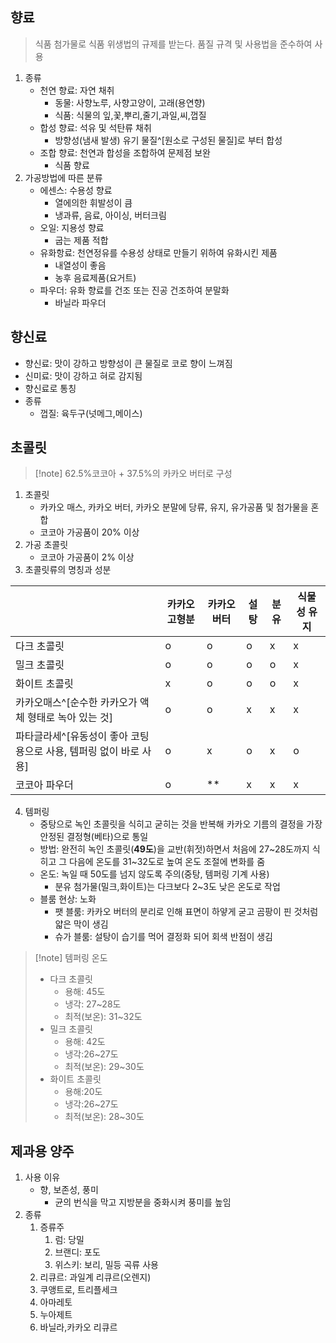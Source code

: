 ## 향료
> 식품 첨가물로 식품 위생법의 규제를 받는다.
> 품질 규격 및 사용법을 준수하여 사용

1. 종류
	- 천연 향료: 자연 채취
		- 동물: 사향노루, 사향고양이, 고래(용연향)
		- 식품: 식물의 잎,꽃,뿌리,줄기,과일,씨,껍질
	- 합성 향료: 석유 및 석탄류 채취
		- 방향성(냄새 발생) 유기 물질^[원소로 구성된 물질]로 부터 합성
	- 조합 향료: 천연과 합성을 조합하여 문제점 보완
		- 식품 향료
2. 가공방법에 따른 분류
	- 에센스: 수용성 향료
		- 열에의한 휘발성이 큼
		- 냉과류, 음료, 아이싱, 버터크림
	- 오일: 지용성 향료
		- 굽는 제품 적합
	- 유화항료: 천연정유를 수용성 상태로 만들기 위하여 유화시킨 제품
		- 내열성이 좋음
		- 농후 음료제품(요거트)
	- 파우더: 유화 향료를 건조 또는 진공 건조하여 분말화
		- 바닐라 파우더
## 향신료
- 향신료: 맛이 강하고 방향성이 큰 물질로 코로 향이 느껴짐
- 신미료: 맛이 강하고 혀로 감지됨
- 향신료로 통칭
- 종류
	- 껍질: 육두구(넛메그,메이스)
## 초콜릿
> [!note] 62.5%코코아 + 37.5%의 카카오 버터로 구성
1. 초콜릿
	- 카카오 매스, 카카오 버터, 카카오 분말에 당류, 유지, 유가공품 및 첨가물을 혼합
	- 코코아 가공품이 20% 이상
2. 가공 초콜릿
	- 코코아 가공품이 2% 이상
3. 초콜릿류의 명칭과 성분

|                                        | 카카오 고형분 | 카카오 버터 | 설탕  | 분유  | 식물성 유지 |
| -------------------------------------- | ------- | ------ | --- | --- | ------ |
| 다크 초콜릿                                 | o       | o      | o   | x   | x      |
| 밀크 초콜릿                                 | o       | o      | o   | o   | x      |
| 화이트 초콜릿                                | x       | o      | o   | o   | x      |
| 카카오매스^[순수한 카카오가 액체 형태로 녹아 있는 것]        | o       | o      | x   | x   | x      |
| 파타글라세^[유동성이 좋아 코팅용으로 사용, 템퍼링 없이 바로 사용] | o       | x      | o   | x   | o      |
| 코코아 파우더                                | o       | **     | x   | x   | x      |

4. 템퍼링
	- 중탕으로 녹인 초콜릿을 식히고 굳히는 것을 반복해 카카오 기름의 결정을 가장 안정된 결정형(베타)으로 통일
	- 방법: 완전히 녹인 초콜릿(**49도**)을 교반(휘젓)하면서 처음에 27~28도까지 식히고 그 다음에 온도를 31~32도로 높여 온도 조절에 변화를 줌
	- 온도: 녹일 때 50도를 넘지 않도록 주의(중탕, 템퍼링 기계 사용)
		- 분유 첨가물(밀크,화이트)는 다크보다 2~3도 낮은 온도로 작업
	- 블룸 현상: 노화
		- 팻 블룸: 카카오 버터의 분리로 인해 표면이 하얗게 굳고 곰팡이 핀 것처럼 얇은 막이 생김
		- 슈가 블룸: 설탕이 습기를 먹어 결정화 되어 회색 반점이 생김

> [!note] 템퍼링 온도
> - 다크 초콜릿
> 	- 용해: 45도
> 	- 냉각: 27~28도
> 	- 최적(보온): 31~32도
> - 밀크 초콜릿
> 	- 용해: 42도
> 	- 냉각:26~27도
> 	- 최적(보온): 29~30도
> - 화이트 초콜릿
> 	- 용해:20도
> 	- 냉각:26~27도
> 	- 최적(보온): 28~30도

## 제과용 양주
1. 사용 이유
	- 향, 보존성, 풍미
		- 균의 번식을 막고 지방분을 중화시켜 풍미를 높임
2. 종류
	1. 증류주
		1. 럼: 당밀
		2. 브랜디: 포도
		3. 위스키: 보리, 밀등 곡류 사용
	2. 리큐르: 과일계 리큐르(오렌지)
	3. 쿠앵트로, 트리플세크
	4. 아마레토
	5. 누아제트
	6. 바닐라,카카오 리큐르